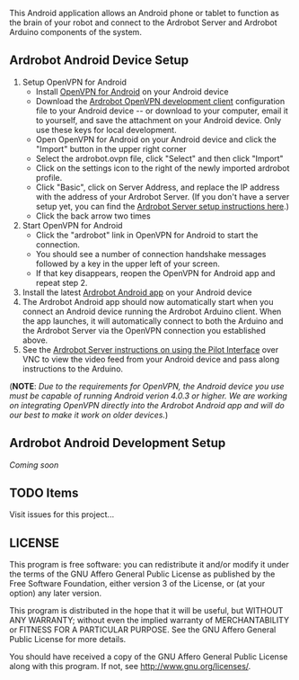 This Android application allows an Android phone or tablet to function as the brain of your robot and connect to the Ardrobot Server and Ardrobot Arduino components of the system.

## Ardrobot Android Device Setup

1. Setup OpenVPN for Android 
    - Install [OpenVPN for Android](https://play.google.com/store/apps/details?id=de.blinkt.openvpn&hl=en) on your Android device
    - Download the [Ardrobot OpenVPN development client](https://raw.github.com/ardrobot/ArdrobotServer/master/ardrobot.ovpn) configuration file to your Android device -- or download to your computer, email it to yourself, and save the attachment on your Android device.  Only use these keys for local development.
    - Open OpenVPN for Android on your Android device and click the "Import" button in the upper right corner
    - Select the ardrobot.ovpn file, click "Select" and then click "Import"
    - Click on the settings icon to the right of the newly imported ardrobot profile.
    - Click "Basic", click on Server Address, and replace the IP address with the address of your Ardrobot Server.  (If you don't have a server setup yet, you can find the [Ardrobot Server setup instructions here](https://github.com/ardrobot/ArdrobotServer#ardrobot-server-setup).)
    - Click the back arrow two times
2. Start OpenVPN for Android
    - Click the "ardrobot" link in OpenVPN for Android to start the connection.
    - You should see a number of connection handshake messages followed by a key in the upper left of your screen.
    - If that key disappears, reopen the OpenVPN for Android app and repeat step 2.
3. Install the latest [Ardrobot Android app](https://www.dropbox.com/s/32a1cgt4a677dxo/ArdrobotAndroid.apk) on your Android device
4. The Ardrobot Android app should now automatically start when you connect an Android device running the Ardrobot Arduino client.  When the app launches, it will automatically connect to both the Arduino and the Ardrobot Server via the OpenVPN connection you established above.
5. See the [Ardrobot Server instructions on using the Pilot Interface](https://github.com/ardrobot/ArdrobotServer#ardrobot-server-pilot-interface-vnc) over VNC to view the video feed from your Android device and pass along instructions to the Arduino.

(**NOTE**: *Due to the requirements for OpenVPN, the Android device you use must be capable of running Android verion 4.0.3 or higher.  We are working on integrating OpenVPN directly into the Ardrobot Android app and will do our best to make it work on older devices.*)


## Ardrobot Android Development Setup

*Coming soon*


## TODO Items

Visit issues for this project...


## LICENSE
This program is free software: you can redistribute it and/or modify it under the terms of the GNU Affero General Public License as published by the Free Software Foundation, either version 3 of the License, or (at your option) any later version.

This program is distributed in the hope that it will be useful, but WITHOUT ANY WARRANTY; without even the implied warranty of MERCHANTABILITY or FITNESS FOR A PARTICULAR PURPOSE.  See the GNU Affero General Public License for more details.

You should have received a copy of the GNU Affero General Public License along with this program.  If not, see <http://www.gnu.org/licenses/>.
